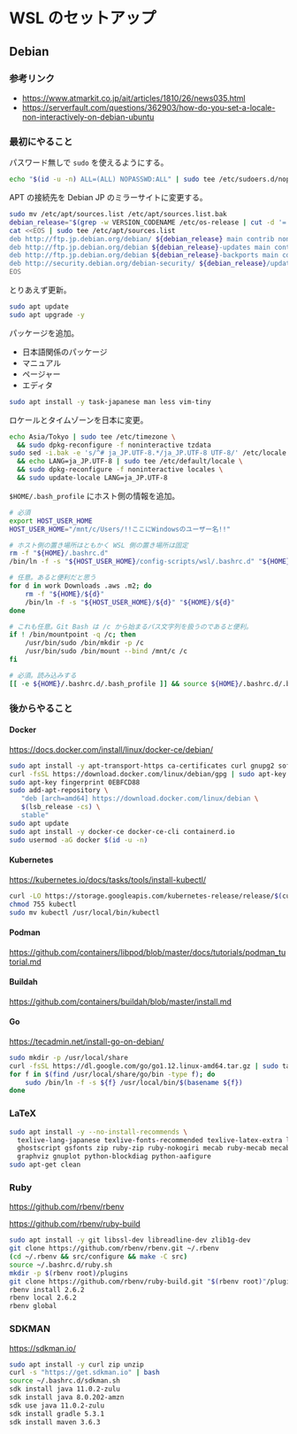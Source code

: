 WSL のセットアップ
====

## Debian

### 参考リンク

* https://www.atmarkit.co.jp/ait/articles/1810/26/news035.html
* https://serverfault.com/questions/362903/how-do-you-set-a-locale-non-interactively-on-debian-ubuntu

### 最初にやること

パスワード無しで `sudo` を使えるようにする。

```bash
echo "$(id -u -n) ALL=(ALL) NOPASSWD:ALL" | sudo tee /etc/sudoers.d/nopassword
```

APT の接続先を Debian JP のミラーサイトに変更する。

```bash
sudo mv /etc/apt/sources.list /etc/apt/sources.list.bak
debian_release="$(grep -w VERSION_CODENAME /etc/os-release | cut -d '=' -f 2)"
cat <<EOS | sudo tee /etc/apt/sources.list
deb http://ftp.jp.debian.org/debian/ ${debian_release} main contrib non-free
deb http://ftp.jp.debian.org/debian ${debian_release}-updates main contrib non-free
deb http://ftp.jp.debian.org/debian ${debian_release}-backports main contrib non-free
deb http://security.debian.org/debian-security/ ${debian_release}/updates main contrib non-free
EOS
```

とりあえず更新。

```bash
sudo apt update
sudo apt upgrade -y
```

パッケージを追加。

* 日本語関係のパッケージ
* マニュアル
* ページャー
* エディタ

```bash
sudo apt install -y task-japanese man less vim-tiny
```

ロケールとタイムゾーンを日本に変更。

```bash
echo Asia/Tokyo | sudo tee /etc/timezone \
  && sudo dpkg-reconfigure -f noninteractive tzdata
sudo sed -i.bak -e 's/^# ja_JP.UTF-8.*/ja_JP.UTF-8 UTF-8/' /etc/locale.gen \
  && echo LANG=ja_JP.UTF-8 | sudo tee /etc/default/locale \
  && sudo dpkg-reconfigure -f noninteractive locales \
  && sudo update-locale LANG=ja_JP.UTF-8
```

`$HOME/.bash_profile` にホスト側の情報を追加。

```bash
# 必須
export HOST_USER_HOME
HOST_USER_HOME="/mnt/c/Users/!!ここにWindowsのユーザー名!!"

# ホスト側の置き場所はともかく WSL 側の置き場所は固定
rm -f "${HOME}/.bashrc.d"
/bin/ln -f -s "${HOST_USER_HOME}/config-scripts/wsl/.bashrc.d" "${HOME}/.bashrc.d"

# 任意。あると便利だと思う
for d in work Downloads .aws .m2; do
    rm -f "${HOME}/${d}"
    /bin/ln -f -s "${HOST_USER_HOME}/${d}" "${HOME}/${d}"
done

# これも任意。Git Bash は /c から始まるパス文字列を扱うのであると便利。
if ! /bin/mountpoint -q /c; then
    /usr/bin/sudo /bin/mkdir -p /c
    /usr/bin/sudo /bin/mount --bind /mnt/c /c
fi

# 必須。読み込みする
[[ -e ${HOME}/.bashrc.d/.bash_profile ]] && source ${HOME}/.bashrc.d/.bash_profile
```

### 後からやること

#### Docker

https://docs.docker.com/install/linux/docker-ce/debian/

```bash
sudo apt install -y apt-transport-https ca-certificates curl gnupg2 software-properties-common
curl -fsSL https://download.docker.com/linux/debian/gpg | sudo apt-key add -
sudo apt-key fingerprint 0EBFCD88
sudo add-apt-repository \
   "deb [arch=amd64] https://download.docker.com/linux/debian \
   $(lsb_release -cs) \
   stable"
sudo apt update
sudo apt install -y docker-ce docker-ce-cli containerd.io
sudo usermod -aG docker $(id -u -n)
```

#### Kubernetes

https://kubernetes.io/docs/tasks/tools/install-kubectl/

```bash
curl -LO https://storage.googleapis.com/kubernetes-release/release/$(curl -s https://storage.googleapis.com/kubernetes-release/release/stable.txt)/bin/linux/amd64/kubectl
chmod 755 kubectl
sudo mv kubectl /usr/local/bin/kubectl
```

#### Podman

https://github.com/containers/libpod/blob/master/docs/tutorials/podman_tutorial.md

#### Buildah

https://github.com/containers/buildah/blob/master/install.md

#### Go

https://tecadmin.net/install-go-on-debian/

```bash
sudo mkdir -p /usr/local/share
curl -fsSL https://dl.google.com/go/go1.12.linux-amd64.tar.gz | sudo tar -C /usr/local/share -xzf -
for f in $(find /usr/local/share/go/bin -type f); do
    sudo /bin/ln -f -s ${f} /usr/local/bin/$(basename ${f})
done
```

### LaTeX

```bash
sudo apt install -y --no-install-recommends \
  texlive-lang-japanese texlive-fonts-recommended texlive-latex-extra lmodern fonts-lmodern tex-gyre fonts-texgyre texlive-pictures \
  ghostscript gsfonts zip ruby-zip ruby-nokogiri mecab ruby-mecab mecab-ipadic-utf8 poppler-data cm-super \
  graphviz gnuplot python-blockdiag python-aafigure
sudo apt-get clean
```

### Ruby

https://github.com/rbenv/rbenv

https://github.com/rbenv/ruby-build

```bash
sudo apt install -y git libssl-dev libreadline-dev zlib1g-dev
git clone https://github.com/rbenv/rbenv.git ~/.rbenv
(cd ~/.rbenv && src/configure && make -C src)
source ~/.bashrc.d/ruby.sh
mkdir -p $(rbenv root)/plugins
git clone https://github.com/rbenv/ruby-build.git "$(rbenv root)"/plugins/ruby-build
rbenv install 2.6.2
rbenv local 2.6.2
rbenv global
```

### SDKMAN

https://sdkman.io/

```bash
sudo apt install -y curl zip unzip
curl -s "https://get.sdkman.io" | bash
source ~/.bashrc.d/sdkman.sh
sdk install java 11.0.2-zulu
sdk install java 8.0.202-amzn
sdk use java 11.0.2-zulu
sdk install gradle 5.3.1
sdk install maven 3.6.3
```

